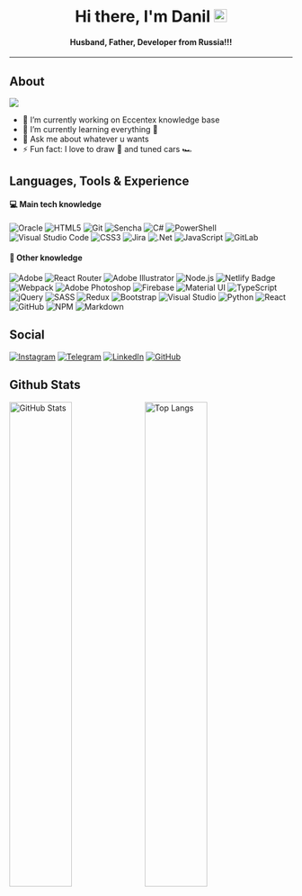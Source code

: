 <h1 align="center"> Hi there, I'm Danil <img src="https://raw.githubusercontent.com/MartinHeinz/MartinHeinz/master/wave.gif" width="23px"></h1>
<h4 align="center"> Husband, Father, Developer from Russia!!!</h4>

---

## About

![](https://komarev.com/ghpvc/?username=CrappyCodeMaker&color=111&style=flat)

- 🔭 I’m currently working on Eccentex knowledge base
- 🌱 I’m currently learning everything 🤯
- 💬 Ask me about whatever u wants
- ⚡ Fun fact: I love to draw 🎨 and tuned cars 🏎️

## Languages, Tools & Experience

#### 💻 Main tech knowledge

![Oracle](https://img.shields.io/badge/Oracle-F80000?logo=oracle&logoColor=fff&style=flat)
![HTML5](https://img.shields.io/badge/HTML5-E34F26?logo=html5&logoColor=fff&style=flat)
![Git](https://img.shields.io/badge/Git-F05032?logo=git&logoColor=fff&style=flat)
![Sencha](https://img.shields.io/badge/Sencha-86BC40?logo=sencha&logoColor=fff&style=flat)
![C#](https://img.shields.io/badge/c%23-%23239120.svg?style=for-the-badge&logo=c-sharp&logoColor=white&style=flat)
![PowerShell](https://img.shields.io/badge/PowerShell-5391FE?logo=powershell&logoColor=fff&style=flat)
![Visual Studio Code](https://img.shields.io/badge/Visual%20Studio%20Code-007ACC?logo=visualstudiocode&logoColor=fff&style=flat)
![CSS3](https://img.shields.io/badge/CSS3-1572B6?logo=css3&logoColor=fff&style=flat)
![Jira](https://img.shields.io/badge/jira-%230A0FFF.svg?style=for-the-badge&logo=jira&logoColor=white&style=flat)
![.Net](https://img.shields.io/badge/.NET-5C2D91?style=for-the-badge&logo=.net&logoColor=white&style=flat)
![JavaScript](https://img.shields.io/badge/javascript-%23323330.svg?style=for-the-badge&logo=javascript&logoColor=%23F7DF1E&color=111&style=flat)
![GitLab](https://img.shields.io/badge/gitlab-%23181717.svg?style=for-the-badge&logo=gitlab&logoColor=white&color=111&style=flat)

#### 🧠 Other knowledge

![Adobe](https://img.shields.io/badge/Adobe-F00?logo=adobe&logoColor=fff&style=flat)
![React Router](https://img.shields.io/badge/React_Router-CA4245?style=for-the-badge&logo=react-router&logoColor=white&style=flat)
![Adobe Illustrator](https://img.shields.io/badge/Adobe%20Illustrator-FF9A00?logo=adobeillustrator&logoColor=fff&style=flat)
![Node.js](https://img.shields.io/badge/Node.js-393?logo=nodedotjs&logoColor=fff&style=flat)
![Netlify Badge](https://img.shields.io/badge/Netlify-00C7B7?logo=netlify&logoColor=fff&style=flat)
![Webpack](https://img.shields.io/badge/Webpack-8DD6F9?logo=webpack&logoColor=000&style=flat)
![Adobe Photoshop](https://img.shields.io/badge/Adobe%20Photoshop-31A8FF?logo=adobephotoshop&logoColor=fff&style=flat)
![Firebase](https://img.shields.io/badge/firebase-%23039BE5.svg?style=for-the-badge&logo=firebase&style=flat)
![Material UI](https://img.shields.io/badge/materialui-%230081CB.svg?style=for-the-badge&logo=material-ui&logoColor=white&style=flat)
![TypeScript](https://img.shields.io/badge/TypeScript-3178C6?logo=typescript&logoColor=fff&style=flat)
![jQuery](https://img.shields.io/badge/jquery-%230769AD.svg?style=for-the-badge&logo=jquery&logoColor=white&style=flat)
![SASS](https://img.shields.io/badge/SASS-hotpink.svg?style=for-the-badge&logo=SASS&logoColor=white&style=flat)
![Redux](https://img.shields.io/badge/redux-%23593d88.svg?style=for-the-badge&logo=redux&logoColor=white&style=flat)
![Bootstrap](https://img.shields.io/badge/bootstrap-%23563D7C.svg?style=for-the-badge&logo=bootstrap&logoColor=white&style=flat)
![Visual Studio](https://img.shields.io/badge/Visual%20Studio-5C2D91?logo=visualstudio&logoColor=fff&style=flat)
![Python](https://img.shields.io/badge/python-%2314354C.svg?style=for-the-badge&logo=python&logoColor=ffc83d&style=flat)
![React](https://img.shields.io/badge/react-%2320232a.svg?style=for-the-badge&logo=react&logoColor=%2361DAFB&color=111&style=flat)
![GitHub](https://img.shields.io/badge/github-%23121011.svg?style=for-the-badge&logo=github&logoColor=7040AA&color=111&style=flat)
![NPM](https://img.shields.io/badge/NPM-%23000000.svg?style=for-the-badge&logo=npm&logoColor=white&color=111&style=flat)
![Markdown](https://img.shields.io/badge/Markdown-000?logo=markdown&logoColor=fff&color=111&style=flat)

## Social

[![Instagram](https://img.shields.io/badge/Instagram-%23E4405F.svg?style=for-the-badge&logo=Instagram&logoColor=white&style=flat)](https://www.instagram.com/danil_ej9)
[![Telegram](https://img.shields.io/badge/Telegram-2CA5E0?style=for-the-badge&logo=telegram&logoColor=white&style=flat)](https://t.me/RezniDa)
[![LinkedIn](https://img.shields.io/badge/linkedin-%230077B5.svg?style=for-the-badge&logo=linkedin&logoColor=white&style=flat)](https://www.linkedin.com/in/dani-dani)
[![GitHub](https://img.shields.io/badge/github-%23121011.svg?style=for-the-badge&logo=github&logoColor=7040AA&color=111&style=flat)](https://github.com/CrappyCodeMaker)

## Github Stats

<img src="https://github-readme-stats.vercel.app/api?username=CrappyCodeMaker&theme=nord&bg_color=DEG,22272E,313842,22272E&title_color=EEEEEE&text_color=a4b1be&icon_color=ffc83d&border_radius=10&line_height=30&include_all_commits=true&hide_border=true&hide_title=false&show_icons=true&count_private=true&hide=contribs,prs&custom_title=CrappyCodeMaker's+stats&hide_title=true" width="47%" alt="GitHub Stats"> <img src="https://github-readme-stats.vercel.app/api/top-langs/?username=CrappyCodeMaker&theme=nord&bg_color=DEG,22272E,313842,22272E&title_color=EEEEEE&text_color=a4b1be&icon_color=ffc83d&card_width=350&border_radius=10&line_height=25&hide_border=true&hide_title=false&show_icons=true&count_private=true&layout=compact&custom_title=Most+used+langs&hide_title=true" width="47%" alt="Top Langs">
